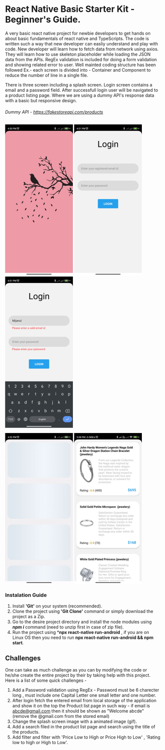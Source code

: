 # React Native Basic Starter Kit - Beginner's Guide.

A very basic react native project for newbie developers to get hands on about basic fundamentals of react native and TypeScripts. The code is written such a way that new developer can easliy understand and play with code. New developer will learn how to fetch data from network using axios. They will learn how to use skeleton placeholder while loading the JSON data from the APIs. RegEx validation is included for doing a form validation and showing related error to user.
Well mainted coding structure has been followed Ex.- each screen is divided into - Container and Component to reduce the number of line in a single file.


There is three screen including a splash screen. Login screen contains a email and a password field. After successfull login user will be navigated to a product listing page. Where we are using a dummy API's response data with a basic but responsive design.

###### Dummy API - https://fakestoreapi.com/products

<img src="Readme-source/0.jpg" width="220"/>                    <img src="Readme-source/1.jpg" width="220" />              <img src="Readme-source/2.jpg" width="220" />    


<img src="Readme-source/3.gif" width="220" />               <img src="Readme-source/4.jpg" width="220" />



### Instalation Guide

1. Install **'Git'** on your system (recommended).
2. Clone the project using **'Git Clone'** command or simply download the project as a Zip.
3. Go to the desire project directory and install the node modules using ***npm i*** command (need to unzip first in case of zip file).
4. Run the project using ***npx react-native run-android** , if you are on Linux OS then you need to run **npx react-native run-android && npm start**.


## Challenges

One can take as much challenge as you can by modifying the code or he/she create the entire project by their by taking help with this project. Here is a list of some quick challenges - 

1. Add a Password validation using RegEx - Password must be 6 charecter long , must include one Capital Letter one small letter and one number.
2. After login fetch the entered email from local storage of the application and show it on the top the Product list page in such way - if email is abcde@gmail.com then it should be shown as "Welcome abcde" (remove the @gmail.com from the stored email)
3. Change the splash screen image with a animated image (gif).
4. Add a search filed in the product list page and search using the title of the products.
5. Add filter and filter with 'Price Low to High or Price High to Low' , 'Rating low to high or High to Low'.


